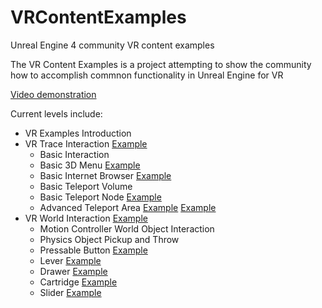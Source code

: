 # VRContentExamples
Unreal Engine 4 community VR content examples

The VR Content Examples is a project attempting to show the community how to accomplish commnon functionality in Unreal Engine for VR

[Video demonstration](https://youtu.be/YYH2qjzpZGo)

Current levels include:

* VR Examples Introduction
* VR Trace Interaction [Example](https://www.youtube.com/watch?v=ieBVoEPCagk)
  * Basic Interaction
  * Basic 3D Menu [Example](https://www.youtube.com/watch?v=A5bK7wHmFR4)
  * Basic Internet Browser [Example](https://www.youtube.com/watch?v=0Di6ziu4Qfw)
  * Basic Teleport Volume 
  * Basic Teleport Node [Example](https://www.youtube.com/watch?v=MWE4s2aWQ0g)
  * Advanced Teleport Area [Example](https://www.youtube.com/watch?v=GhuxRm6QMD4) [Example](https://www.youtube.com/watch?v=F--uCN9mkZE)
* VR World Interaction [Example](https://www.youtube.com/watch?v=6MWGr3iMdZ8)
  * Motion Controller World Object Interaction
  * Physics Object Pickup and Throw
  * Pressable Button [Example](https://www.youtube.com/watch?v=dXN8d21qCAs)
  * Lever [Example](https://www.youtube.com/watch?v=y0d9UUkw2888)
  * Drawer [Example](https://www.youtube.com/watch?v=WYUFGFBswIQ)
  * Cartridge [Example](https://www.youtube.com/watch?v=MPO5k0P1xMI)
  * Slider [Example](https://www.youtube.com/watch?v=68ygjJRCuKY)

